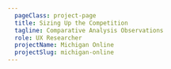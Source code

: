 ```yaml
---
  pageClass: project-page
  title: Sizing Up the Competition
  tagline: Comparative Analysis Observations
  role: UX Researcher
  projectName: Michigan Online
  projectSlug: michigan-online
---
```


<ArticlePage :article="$page.frontmatter" />